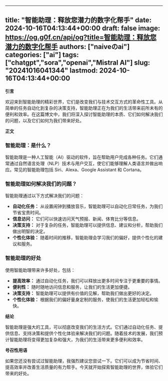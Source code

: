 
---
title: "智能助理：释放您潜力的数字化帮手"
date: 2024-10-16T04:13:44+00:00
draft: false
image: https://og.g0f.cn/api/og?title=智能助理：释放您潜力的数字化帮手
authors: ["naiveのai"]
categories: ["ai"]
tags: ["chatgpt","sora","openai","Mistral AI"]
slug: "20241016041344"
lastmod: 2024-10-16T04:13:44+00:00
---
**引言**

欢迎来到智能助理的精彩世界，它们是改变我们与技术交互方式的革命性工具。从简单的任务自动化到复杂的决策支持，智能助理正在为我们的生活带来前所未有的便利和效率。在这篇博文中，我们将深入探讨智能助理的本质、它们如何解决我们的问题，以及它们如何为我们带来好处。

**正文**

### 智能助理：是什么？

智能助理是一种人工智能（AI）驱动的软件，旨在帮助用户完成各种任务。它们通常通过自然语言处理（NLP）技术与用户交互，使它们能够理解人类语言并做出响应。常见的智能助理包括 Siri、Alexa、Google Assistant 和 Cortana。

### 智能助理如何解决我们的问题？

智能助理通过以下方式解决我们的问题：

- **自动化任务：** 从设置闹钟到播放音乐，智能助理可以自动化日常任务，为我们节省宝贵时间。
- **信息访问：** 它们可以快速访问天气预报、新闻、体育比分等信息。
- **决策支持：** 对于复杂的任务，智能助理可以提供信息、建议和分析，帮助我们做出明智的决定。
- **个性化体验：** 随着时间的推移，智能助理会学习我们的偏好，提供个性化的建议和服务。

### 智能助理的好处

使用智能助理带来许多好处，包括：

- **提高效率：** 通过自动化任务，我们可以释放出更多时间专注于更重要的事情。
- **便利性：** 随时随地访问信息和服务，让我们的生活更加便捷。
- **决策支持：** 智能助理可以提供有价值的见解，帮助我们做出更好的决定。
- **个性化体验：** 根据我们的偏好量身定制的服务，使我们的生活更加轻松和愉快。

**结论**

智能助理是强大的工具，可以彻底改变我们的生活方式。它们通过自动化任务、提供信息、支持决策和提供个性化体验来解决我们的问题。随着技术的发展，我们预计智能助理将变得更加复杂和强大，为我们的生活带来更多便利和效率。

**号召性用语**

如果您还没有尝试过智能助理，我强烈建议您尝试一下。它们可以成为节省时间、提高效率并改善生活质量的有力帮手。今天就开始探索智能助理的世界，体验它们带来的好处。